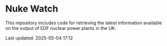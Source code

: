 # Nuke Watch

This repository includes code for retrieving the latest information available on the output of EDF nuclear power plants in the UK.

Last updated: 2025-05-04 17:12